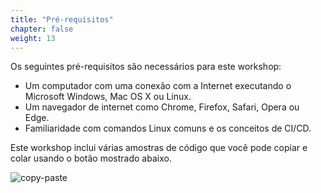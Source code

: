 ```yaml
---
title: "Pré-requisitos"
chapter: false
weight: 13
---
```


Os seguintes pré-requisitos são necessários para este workshop:

- Um computador com uma conexão com a Internet executando o Microsoft Windows, Mac OS X ou Linux.
- Um navegador de internet como Chrome, Firefox, Safari, Opera ou Edge.
- Familiaridade com comandos Linux comuns e os conceitos de CI/CD.

Este workshop inclui várias amostras de código que você pode copiar e colar usando o botão mostrado abaixo.

![copy-paste](/images/copy-paste.png)

